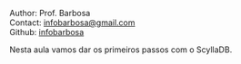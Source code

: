 Author: Prof. Barbosa<br>
Contact: infobarbosa@gmail.com<br>
Github: [infobarbosa](https://github.com/infobarbosa)

Nesta aula vamos dar os primeiros passos com o ScyllaDB.
